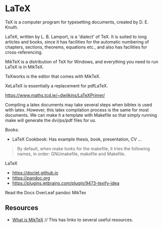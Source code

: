 # LaTeX


TeX is a computer program for typesetting documents, created by D. E. Knuth. 

LaTeX, written by L. B. Lamport, is a 'dialect' of TeX. It is suited to long articles and books, since it has facilities for the automatic numbering of chapters, sections, theorems, equations etc., and also has facilities for cross-referencing.

MikTeX is a distribution of TeX for Windows, and everything you need to run LaTeX is in MikTeX.

TeXworks is the editor that comes with MikTeX.

XeLaTeX is essentially a replacement for pdfLaTeX.

https://www.maths.tcd.ie/~dwilkins/LaTeXPrimer/

Compiling a latex documents may take several steps when bibtex is used with latex. However, this latex compilation process is the same for most documents. We can make it a template with Makefile so that simply running make will generate the dvi/ps/pdf files for us.

Books:
- LaTeX Cookbook: Has example thesis, book, presentation, CV ...

> By default, when make looks for the makefile, it tries the following names, in order: GNUmakefile, makefile and Makefile.

LaTeX
- https://doclet.github.io
- https://pandoc.org
- https://plugins.jetbrains.com/plugin/9473-texify-idea

Read the Docs
OverLeaf
pandoc
MikTex

## Resources
- [What is MikTeX](https://tex.stackexchange.com/questions/107599/what-is-miktex)	// This has links to several useful resources.
